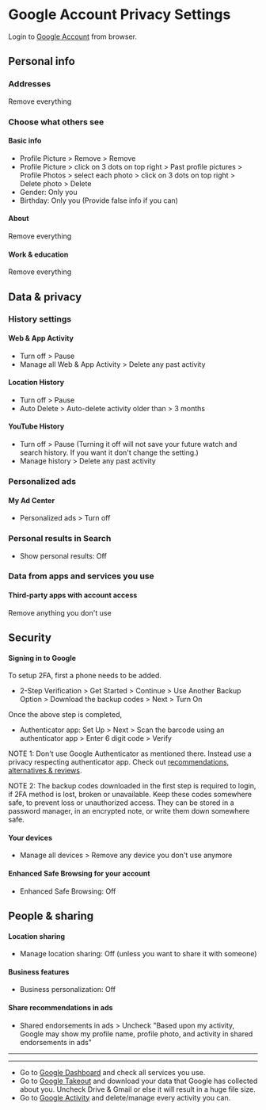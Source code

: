 # Google Account Privacy Settings

Login to [Google Account](https://myaccount.google.com) from browser.



## Personal info

### Addresses
Remove everything

### Choose what others see

#### Basic info
- Profile Picture > Remove > Remove
- Profile Picture > click on 3 dots on top right > Past profile pictures > Profile Photos > select each photo > click on 3 dots on top right > Delete photo > Delete
- Gender: Only you
- Birthday: Only you (Provide false info if you can)

#### About
Remove everything

#### Work & education
Remove everything



## Data & privacy

### History settings

#### Web & App Activity
- Turn off > Pause
- Manage all Web & App Activity > Delete any past activity

#### Location History
- Turn off > Pause
- Auto Delete > Auto-delete activity older than > 3 months

#### YouTube History
- Turn off > Pause (Turning it off will not save your future watch and search history. If you want it don't change the setting.)
- Manage history > Delete any past activity


### Personalized ads

#### My Ad Center
- Personalized ads > Turn off


### Personal results in Search
- Show personal results: Off


### Data from apps and services you use

#### Third-party apps with account access
Remove anything you don't use



## Security

#### Signing in to Google
To setup 2FA, first a phone needs to be added.
- 2-Step Verification > Get Started > Continue > Use Another Backup Option > Download the backup codes > Next > Turn On

Once the above step is completed, 
- Authenticator app: Set Up > Next > Scan the barcode using an authenticator app > Enter 6 digit code > Verify

NOTE 1: Don't use Google Authenticator as mentioned there. Instead use a privacy respecting authenticator app. Check out [recommendations, alternatives & reviews](https://github.com/StellarSand/privacy-settings#recommendations-alternatives--reviews).

NOTE 2: The backup codes downloaded in the first step is required to login, if 2FA method is lost, broken or unavailable. Keep these codes somewhere safe, to prevent loss or unauthorized access. They can be stored in a password manager, in an encrypted note, or write them down somewhere safe.

#### Your devices
- Manage all devices > Remove any device you don't use anymore

#### Enhanced Safe Browsing for your account
- Enhanced Safe Browsing: Off



## People & sharing

#### Location sharing
- Manage location sharing: Off (unless you want to share it with someone)

#### Business features
- Business personalization: Off

#### Share recommendations in ads
- Shared endorsements in ads > Uncheck "Based upon my activity, Google may show my profile name, profile photo, and activity in shared endorsements in ads"



---
---



- Go to [Google Dashboard](https://myaccount.google.com/dashboard) and check all services you use.
- Go to [Google Takeout](https://takeout.google.com/?continue=https://myaccount.google.com/dashboard) and download your data that Google has collected about you. Uncheck Drive & Gmail or else it will result in a huge file size.
- Go to [Google Activity](https://myactivity.google.com/more-activity?continue=https%3A%2F%2Fmyactivity.google.com%2Fmyactivity) and delete/manage every activity you can.
